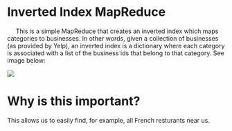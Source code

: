 # Inverted Index MapReduce

&nbsp;&nbsp;&nbsp;&nbsp;&nbsp;This is a simple MapReduce that creates an inverted index which maps categories to businesses. In other words, given a collection of businesses (as provided by
Yelp), an inverted index is a dictionary where each category is associated with a list of the business ids that belong to that category. See image below:

![](https://i.imgur.com/RLzhgdr.png)

# Why is this important?
This allows us to easily find, for example, all French resturants near us.
